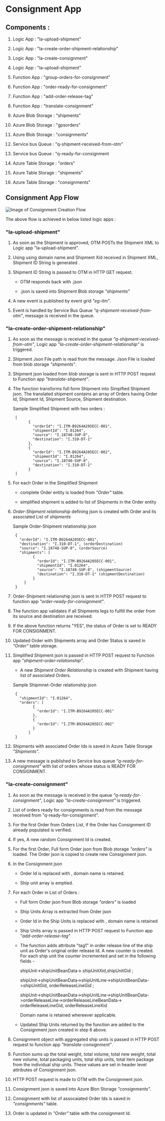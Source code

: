 # Consignment App


## Components : 


1. Logic App : "la-upload-shipment"

2. Logic App : "la-create-order-shipment-relationship"

3. Logic App : "la-create-consignment"

4. Logic App : "la-upload-shipment"

5. Function App : "group-orders-for-consignment"

6. Function App : "order-ready-for-consignment"

7. Function App : "add-order-release-tag"

8. Function App : "translate-consignment"
 
9. Azure Blob Storage : "shipments"

10. Azure Blob Storage : "gpsorders"

11. Azure Blob Storage : "consignments"

12. Service bus Queue : "q-shipment-received-from-otm"

13. Service bus Queue : "q-ready-for-consignment

14. Azure Table Storage : "orders"

15. Azure Table Storage : "shipments"

16. Azure Table Storage : "consignments"


## Consignment App Flow


![Image of Consignment Creation Flow](https://hclo365.sharepoint.com/:i:/r/sites/OTM_AzureTeam/Shared%20Documents/General/Helper-docs/ConsignmentApp-CreateConsignmentFlow.PNG?csf=1&web=1&e=IbIVio)





The above flow is achieved in below listed logic apps :



### "la-upload-shipment"



1. As soon as the Shipment is approved, OTM POSTs the Shipment XML to Logic app "la-upload-shipment". 

2. Using using domain name and Shipment Xid received in Shipment XML, Shipment ID String is generated . 

3. Shipment ID String is passed to OTM in HTTP GET request.
	
	- OTM responds back with  <shipmentID>.json

	- <shipmentID>.json is saved into Shipment Blob storage _"shipments"_

4. A new event is published by event grid _"eg-itm"_.

5. Event is handled by Service Bus Queue _"q-shipment-received-from-otm"_, message is received in the queue.




### "la-create-order-shipment-relationship"



1. As soon as the message is received in the queue _"q-shipment-received-from-otm"_, Logic app _"la-create-order-shipment-relationship"_ is triggered. 

2. Shipment Json File path is read from the message. Json File is loaded from blob storage _"shipments"_.

3. Shipment json loaded from blob storage is sent in HTTP POST request to Function app _"translate-shipment"_. 

4. The function transforms full form Shipment into Simplfied Shipment json. The translated shipment contains an array of Orders having Order Id, Shipment Id, Shipment Source, Shipment destination. 
	
	Sample Simplified Shipment with two orders : 
	
		[
			  {
				"orderId": "I.ITM-B9264A205ECC-001",
				"shipmentId": "I.01264",
				"source": "I.18748-SUP-8",
				"destination": "I.310-DT-1"
			  },
			  {
				"orderId": "I.ITM-B9264A205ECC-002",
				"shipmentId": "I.01264",
				"source": "I.18748-SUP-8",
				"destination": "I.310-DT-1"
			  }
		]

5. For each Order in the Simplified Shipment

	- complete Order entity is loaded from _"Order"_ table. 

	- simplified shipment is added to list of Shipments in the Order entity
	
6. _Order-Shipment relationship_ defining json is created with Order and its associated List of _shipments_
	
	 Sample Order-Shipment relationship json
	
		{
		  "orderId": "I.ITM-B9264A205ECC-001",
		  "destination": "I.310-DT-1", (orderDestination)
		  "source": "I.18748-SUP-8", (orderSource)
		  "shipments": [
				{
				  "orderId": "I.ITM-B9264A205ECC-001",
				  "shipmentId": "I.01264",
				  "source": "I.18748-SUP-8", (shipmentSource)
				  "destination": "I.310-DT-1" (shipmentDestination)
				}
			]
		}
		
7. Order-Shipment relationship json is sent in HTTP POST request to function app _"order-ready-for-consignment"_. 

8. The function app validates if all Shipments legs to fulfill the order from its source and destination are received. 

9. If the above function returns "YES", the status of Order is set to READY FOR CONSIGNMENT. 

8. Updated Order with Shipments array and Order Status is saved in _"Order"_ table storage. 

9. Simplified Shipment json is passed in HTTP POST request to Function app _"shipment-order-relationship"_. 

	- A new _Shipment Order Relationship_ is created with Shipment having list of associated Orders. 
	
	Sample Shipmnet-Order relationship json
	
		{
		  "shipmentId": "I.01264",
		  "orders": [
				{
				  "orderId": "I.ITM-B9264A205ECC-001"
				},
				{
				  "orderId": "I.ITM-B9264A205ECC-002"
				}
			  ]
		}

10.  Shipments with associated Order Ids is saved in Azure Table Storage _"Shipments"_.

11.  A new message is published to Service bus queue  _"q-ready-for-consignment"_ with list of orders whose status is READY FOR CONSIGNMENT.



### "la-create-consignment"


1. As soon as the message is received in the queue _"q-ready-for-consignment"_, Logic app _"la-create-consignment"_ is triggered.

2. List of orders ready for consignments is read from the message received from "q-ready-for-consignment". 

3. For the first Order from Orders List, if the Order has Consignment ID already populated is verified.
	
4. If yes, A new random Consignment Id <CSM><Random><Counter> is created. 

5. For the first Order, Full form Order json from Blob storage _"orders"_ is loaded. The Order json is copied to create new Consignment json. 

6. In the Consignment json

	- Order Id is replaced with <consignmentId>, domain name is retained.
	
	- Ship unit array is emptied.
	
	
7. For each Order in List of Orders : 

	 - Full form Order json from Blob storage _"orders"_ is loaded
	 
	 - Ship Units Array is extracted from Order json
	 
	 - Order Id in the Ship Units is replaced with <consignmentId>, domain name is retained
		 
	 - Ship Units array is passed in HTTP POST request to Function app _"add-order-release-tag"_  
	 
	 - The function adds attribute "tag1" in order release line of the ship unit as Order's original order release Id. A new counter 	    is created. For each ship unit the counter incremented and set in the following fields - 
	 
	   shipUnit->shipUnitBeanData-> shipUnitXid,shipUnitGid ;
	   
	   shipUnit->shipUnitBeanData->shipUnitLine->shipUnitBeanData->shipUnitGid, orderReleaseLineGid ;
	   
	   shipUnit->shipUnitBeanData->shipUnitLine->shipUnitBeanData->orderReleaseLine->orderReleaseLineBeanData-> orderReleaseLineGid, orderReleaseLineXid
	   
	   
	   Domain name is retained whereever applicable. 
	   
	   
	 	 
	 - Updated Ship Units returned by the function are added to the Consignment json created in step 6 above. 


8. Consignment object with aggregated ship units is passed in HTTP POST request to function app _"translate-consignment"_. 

9. Function sums up the total weight, total volume, total new weight, total new volume, total packaging units, total ship units, total item package from the individual ship units. These values are set in header level attributes of Consignment json.

10. HTTP POST request is made to OTM with the Consignment json. 

11. Consignment json is saved into Azure Blon Storage _"consignments"_.

12. Consignment with list of assocaiated Order Ids is saved in _"consignments"_ table. 

13. Order is updated in _"Order"_ table with the consignment Id. 







	


